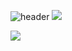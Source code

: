 ![header](https://capsule-render.vercel.app/api?type=waving&color=auto&height=300&section=header&text=Myongdol&fontSize=90)
<img src="https://img.shields.io/badge/react-#61DAFB?style=for-the-badge&logo=react&logoColor=white">

<img src="https://img.shields.io/badge/react-007396?style=for-the-badge&logo=react&logoColor=white">
